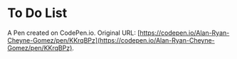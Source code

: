 # To Do List

A Pen created on CodePen.io. Original URL: [https://codepen.io/Alan-Ryan-Cheyne-Gomez/pen/KKrqBPz](https://codepen.io/Alan-Ryan-Cheyne-Gomez/pen/KKrqBPz).

